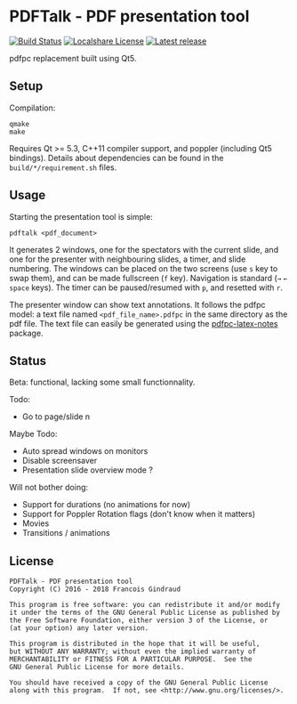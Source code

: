 PDFTalk - PDF presentation tool
===============================

[![Build Status](https://travis-ci.org/lereldarion/pdftalk.svg?branch=master)](https://travis-ci.org/lereldarion/pdftalk)
[![Localshare License](https://img.shields.io/badge/license-GPL3-blue.svg)](#license)
[![Latest release](https://img.shields.io/github/release/lereldarion/pdftalk.svg)](https://github.com/lereldarion/qt-localshare/releases/latest)

pdfpc replacement built using Qt5.

Setup
-----

Compilation:
```
qmake
make
```

Requires Qt >= 5.3, C++11 compiler support, and poppler (including Qt5 bindings).
Details about dependencies can be found in the `build/*/requirement.sh` files.

Usage
-----

Starting the presentation tool is simple:
```
pdftalk <pdf_document>
```

It generates 2 windows, one for the spectators with the current slide, and one for the presenter with neighbouring slides, a timer, and slide numbering.
The windows can be placed on the two screens (use `s` key to swap them), and can be made fullscreen (`f` key).
Navigation is standard (`→` `←` `space` keys).
The timer can be paused/resumed with `p`, and resetted with `r`.

The presenter window can show text annotations.
It follows the pdfpc model: a text file named `<pdf_file_name>.pdfpc` in the same directory as the pdf file.
The text file can easily be generated using the [pdfpc-latex-notes](https://github.com/cebe/pdfpc-latex-notes) package.

Status
------

Beta: functional, lacking some small functionnality.

Todo:
* Go to page/slide n

Maybe Todo:
* Auto spread windows on monitors
* Disable screensaver
* Presentation slide overview mode ?

Will not bother doing:
* Support for durations (no animations for now)
* Support for Poppler Rotation flags (don't know when it matters)
* Movies
* Transitions / animations

License
-------

```
PDFTalk - PDF presentation tool
Copyright (C) 2016 - 2018 Francois Gindraud

This program is free software: you can redistribute it and/or modify
it under the terms of the GNU General Public License as published by
the Free Software Foundation, either version 3 of the License, or
(at your option) any later version.

This program is distributed in the hope that it will be useful,
but WITHOUT ANY WARRANTY; without even the implied warranty of
MERCHANTABILITY or FITNESS FOR A PARTICULAR PURPOSE.  See the
GNU General Public License for more details.

You should have received a copy of the GNU General Public License
along with this program.  If not, see <http://www.gnu.org/licenses/>.
```
